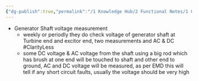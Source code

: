 ```yaml
---
{"dg-publish":true,"permalink":"/1 Knowledge Hub/2 Functional Notes/1 Career Notes/3 TSTPS Kaniha Technical Notes/C Reports, LMIs, Checklists/PTW things they do/","noteIcon":""}
---
```


- Generator Shaft voltage measurement
	- weekly or periodly they do check voltage of generator shaft at Turbine end and excitor end, two measurements and AC & DC #ClarityLess
	- some DC voltage & AC voltage from the shaft using a big rod which has brush at one end will be touched to shaft and other end to ground, AC and DC voltage will be measured, as per EMD this will tell if any short circuit faults, usually the voltage should be very high
